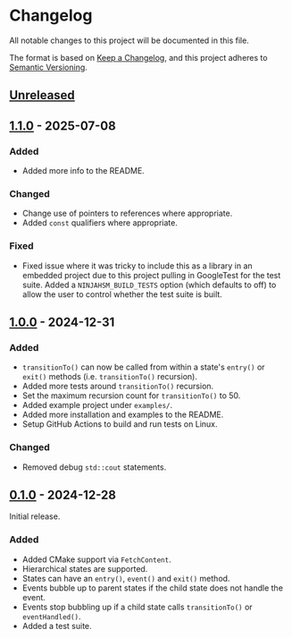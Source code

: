 # Changelog

All notable changes to this project will be documented in this file.

The format is based on [Keep a Changelog](https://keepachangelog.com/en/1.1.0/),
and this project adheres to [Semantic Versioning](https://semver.org/spec/v2.0.0.html).

## [Unreleased]

## [1.1.0] - 2025-07-08

### Added

- Added more info to the README.

### Changed

- Change use of pointers to references where appropriate.
- Added `const` qualifiers where appropriate.

### Fixed

- Fixed issue where it was tricky to include this as a library in an embedded project due to this project pulling in GoogleTest for the test suite. Added a `NINJAHSM_BUILD_TESTS` option (which defaults to off) to allow the user to control whether the test suite is built.

## [1.0.0] - 2024-12-31

### Added

- `transitionTo()` can now be called from within a state's `entry()` or `exit()` methods (i.e. `transitionTo()` recursion).
- Added more tests around `transitionTo()` recursion.
- Set the maximum recursion count for `transitionTo()` to 50.
- Added example project under `examples/`.
- Added more installation and examples to the README.
- Setup GitHub Actions to build and run tests on Linux.

### Changed

- Removed debug `std::cout` statements.

## [0.1.0] - 2024-12-28

Initial release.

### Added

- Added CMake support via `FetchContent`.
- Hierarchical states are supported.
- States can have an `entry()`, `event()` and `exit()` method.
- Events bubble up to parent states if the child state does not handle the event.
- Events stop bubbling up if a child state calls `transitionTo()` or `eventHandled()`.
- Added a test suite.

[unreleased]: https://github.com/gbmhunter/NinjaHSM/compare/v1.1.0...HEAD
[1.1.0]: https://github.com/gbmhunter/NinjaHSM/compare/v1.0.0...v1.1.0
[1.0.0]: https://github.com/gbmhunter/NinjaHSM/compare/v0.1.0...v1.0.0
[0.1.0]: https://github.com/gbmhunter/NinjaHSM/releases/tag/v0.1.0
